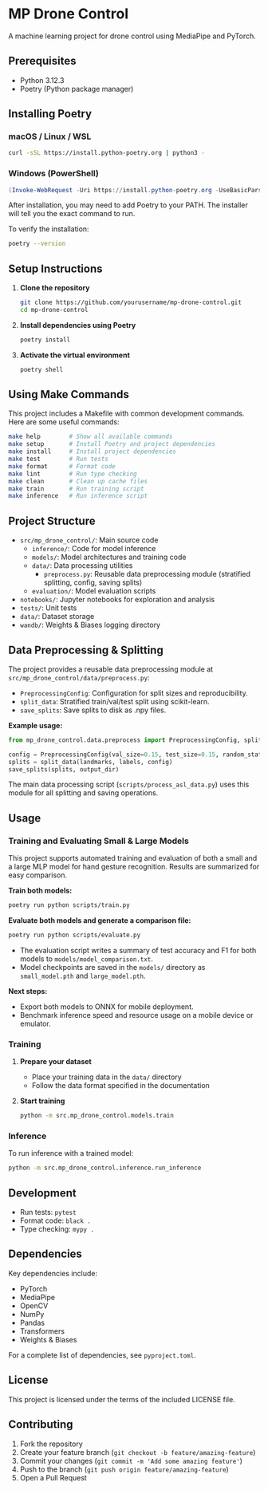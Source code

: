 # MP Drone Control

A machine learning project for drone control using MediaPipe and PyTorch.

## Prerequisites

- Python 3.12.3
- Poetry (Python package manager)

## Installing Poetry

### macOS / Linux / WSL

```bash
curl -sSL https://install.python-poetry.org | python3 -
```

### Windows (PowerShell)

```powershell
(Invoke-WebRequest -Uri https://install.python-poetry.org -UseBasicParsing).Content | python -
```

After installation, you may need to add Poetry to your PATH. The installer will tell you the exact command to run.

To verify the installation:

```bash
poetry --version
```

## Setup Instructions

1. **Clone the repository**

   ```bash
   git clone https://github.com/yourusername/mp-drone-control.git
   cd mp-drone-control
   ```

2. **Install dependencies using Poetry**

   ```bash
   poetry install
   ```

3. **Activate the virtual environment**
   ```bash
   poetry shell
   ```

## Using Make Commands

This project includes a Makefile with common development commands. Here are some useful commands:

```bash
make help        # Show all available commands
make setup       # Install Poetry and project dependencies
make install     # Install project dependencies
make test        # Run tests
make format      # Format code
make lint        # Run type checking
make clean       # Clean up cache files
make train       # Run training script
make inference   # Run inference script
```

## Project Structure

- `src/mp_drone_control/`: Main source code
  - `inference/`: Code for model inference
  - `models/`: Model architectures and training code
  - `data/`: Data processing utilities
    - `preprocess.py`: Reusable data preprocessing module (stratified splitting, config, saving splits)
  - `evaluation/`: Model evaluation scripts
- `notebooks/`: Jupyter notebooks for exploration and analysis
- `tests/`: Unit tests
- `data/`: Dataset storage
- `wandb/`: Weights & Biases logging directory

## Data Preprocessing & Splitting

The project provides a reusable data preprocessing module at `src/mp_drone_control/data/preprocess.py`:

- `PreprocessingConfig`: Configuration for split sizes and reproducibility.
- `split_data`: Stratified train/val/test split using scikit-learn.
- `save_splits`: Save splits to disk as .npy files.

**Example usage:**

```python
from mp_drone_control.data.preprocess import PreprocessingConfig, split_data, save_splits

config = PreprocessingConfig(val_size=0.15, test_size=0.15, random_state=42)
splits = split_data(landmarks, labels, config)
save_splits(splits, output_dir)
```

The main data processing script (`scripts/process_asl_data.py`) uses this module for all splitting and saving operations.

## Usage

### Training and Evaluating Small & Large Models

This project supports automated training and evaluation of both a small and a large MLP model for hand gesture recognition. Results are summarized for easy comparison.

**Train both models:**

```bash
poetry run python scripts/train.py
```

**Evaluate both models and generate a comparison file:**

```bash
poetry run python scripts/evaluate.py
```

- The evaluation script writes a summary of test accuracy and F1 for both models to `models/model_comparison.txt`.
- Model checkpoints are saved in the `models/` directory as `small_model.pth` and `large_model.pth`.

**Next steps:**

- Export both models to ONNX for mobile deployment.
- Benchmark inference speed and resource usage on a mobile device or emulator.

### Training

1. **Prepare your dataset**

   - Place your training data in the `data/` directory
   - Follow the data format specified in the documentation

2. **Start training**
   ```bash
   python -m src.mp_drone_control.models.train
   ```

### Inference

To run inference with a trained model:

```bash
python -m src.mp_drone_control.inference.run_inference
```

## Development

- Run tests: `pytest`
- Format code: `black .`
- Type checking: `mypy .`

## Dependencies

Key dependencies include:

- PyTorch
- MediaPipe
- OpenCV
- NumPy
- Pandas
- Transformers
- Weights & Biases

For a complete list of dependencies, see `pyproject.toml`.

## License

This project is licensed under the terms of the included LICENSE file.

## Contributing

1. Fork the repository
2. Create your feature branch (`git checkout -b feature/amazing-feature`)
3. Commit your changes (`git commit -m 'Add some amazing feature'`)
4. Push to the branch (`git push origin feature/amazing-feature`)
5. Open a Pull Request
